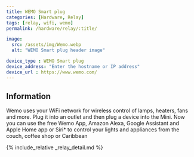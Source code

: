 ```yaml
---
title: WEMO Smart plug
categories: [Hardware, Relay]
tags: [relay, wifi, wemo]
permalink: /hardware/relay/:title/

image:
  src: /assets/img/Wemo.webp
  alt: "WEMO Smart plug header image"

device_type : WEMO Smart plug
device_address: "Enter the hostname or IP address"
device_url : https://www.wemo.com/
---
```


## Information
Wemo uses your WiFi network for wireless control of lamps, heaters, fans and more. Plug it into an outlet and then plug a device into the Mini. Now you can use the free Wemo App, Amazon Alexa, Google Assistant and Apple Home app or Siri* to control your lights and appliances from the couch, coffee shop or Caribbean

{% include_relative _relay_detail.md %}